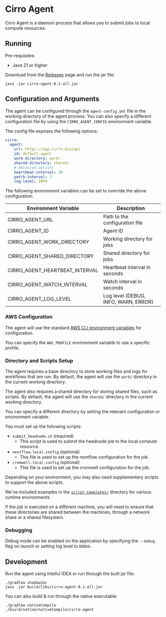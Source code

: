# Cirro Agent

Cirro Agent is a daemon process that allows you to submit jobs to local compute resources.

## Running

Pre-requisites:
- Java 21 or higher

Download from the [Releases](https://github.com/CirroBio/Cirro-local-agent/releases) page and run the jar file:

```
java -jar cirro-agent-0.1-all.jar
```

## Configuration and Arguments

The agent can be configured through the `agent-config.yml` file in the working directory of the agent process.
You can also specify a different configuration file by using the `CIRRO_AGENT_CONFIG` environment variable.

The config file exposes the following options:

```yml
cirro:
  agent:
    url: https://app.cirro.bio/api
    id: default-agent
    work-directory: work/
    shared-directory: shared/
    # Advanced options
    heartbeat-interval: 30
    watch-interval: 2
    log-level: INFO
```

The following environment variables can be set to override the above configuration.

| Environment Variable           | Description                          |
|--------------------------------|--------------------------------------|
| CIRRO_AGENT_URL                | Path to the configuration file       |
| CIRRO_AGENT_ID                 | Agent ID                             |
| CIRRO_AGENT_WORK_DIRECTORY     | Working directory for jobs           |
| CIRRO_AGENT_SHARED_DIRECTORY   | Shared directory for jobs            |
| CIRRO_AGENT_HEARTBEAT_INTERVAL | Heartbeat interval in seconds        |
| CIRRO_AGENT_WATCH_INTERVAL     | Watch interval in seconds            |
| CIRRO_AGENT_LOG_LEVEL          | Log level (DEBUG, INFO, WARN, ERROR) |

### AWS Configuration

The agent will use the standard [AWS CLI environment variables](https://docs.aws.amazon.com/cli/v1/userguide/cli-configure-envvars.html) for configuration.

You can specify the `AWS_PROFILE` environment variable to use a specific profile.

### Directory and Scripts Setup

The agent requires a base directory to store working files and logs for workflows that are run.
By default, the agent will use the `work/` directory in the current working directory.

The agent also requires a shared directory for storing shared files, such as scripts.
By default, the agent will use the `shared/` directory in the current working directory.

You can specify a different directory by setting the relevant configuration or environment variable.

You must set up the following scripts:

- `submit_headnode.sh` (required)
  - This script is used to submit the headnode job to the local compute resource.
- `nextflow.local.config` (optional)
  - This file is used to set up the nextflow configuration for the job.
- `cromwell.local.config` (optional)
  - This file is used to set up the cromwell configuration for the job.

Depending on your environment, you may also need supplementary scripts to support the above scripts.

We've included examples in the [`script-templates/`](./script-templates) directory for various runtime environments.

If the job is executed on a different machine, you will need to ensure that these directories are shared between the machines, through a network share or a shared filesystem.

### Debugging

Debug mode can be enabled on the application by specifying the `--debug` flag on launch or setting log level to `DEBUG`.

## Development

Run the agent using IntelliJ IDEA or run through the built jar file:

```
./gradlew shadowJar
java -jar build/libs/cirro-agent-0.1-all.jar
```

You can also build & run through the native executable:

```
./gradlew nativeCompile
./build/native/nativeCompile/cirro-agent
```
